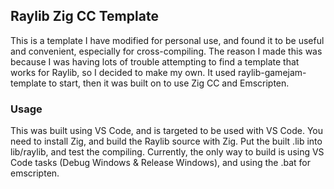 ## Raylib Zig CC Template

This is a template I have modified for personal use, and found it to be useful and convenient, especially for cross-compiling.
The reason I made this was because I was having lots of trouble attempting to find a template that works for Raylib, so I decided to make my own.
It used raylib-gamejam-template to start, then it was built on to use Zig CC and Emscripten.

### Usage

This was built using VS Code, and is targeted to be used with VS Code. You need to install Zig, and build the Raylib source with Zig.
Put the built .lib into lib/raylib, and test the compiling.
Currently, the only way to build is using VS Code tasks (Debug Windows & Release Windows), and using the .bat for emscripten.